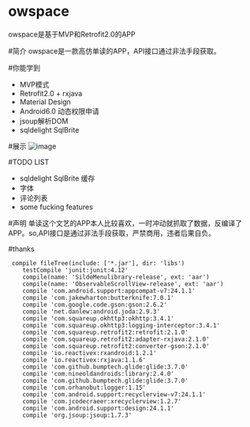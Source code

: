 # owspace
owspace是基于MVP和Retrofit2.0的APP

#简介
owspace是一款高仿单读的APP，API接口通过非法手段获取。<br>

#你能学到
* MVP模式
* Retrofit2.0 + rxjava
* Material Design
* Android6.0 动态权限申请
* jsoup解析DOM
* sqldelight SqlBrite

#展示
![image](https://github.com/babylikebird/owspace/blob/master/owspace.gif)

#TODO LIST
* sqldelight SqlBrite 缓存
* 字体
* 评论列表
* some fucking features

#声明
单读这个文艺的APP本人比较喜欢，一时冲动就抓取了数据，反编译了APP。so,API接口是通过非法手段获取，严禁商用，违者后果自负。<br>

#thanks
```
 compile fileTree(include: ['*.jar'], dir: 'libs')
    testCompile 'junit:junit:4.12'
    compile(name: 'SildeMenulibrary-release', ext: 'aar')
    compile(name: 'ObservableScrollView-release', ext: 'aar')
    compile 'com.android.support:appcompat-v7:24.1.1'
    compile 'com.jakewharton:butterknife:7.0.1'
    compile 'com.google.code.gson:gson:2.6.2'
    compile 'net.danlew:android.joda:2.9.3'
    compile 'com.squareup.okhttp3:okhttp:3.4.1'
    compile 'com.squareup.okhttp3:logging-interceptor:3.4.1'
    compile 'com.squareup.retrofit2:retrofit:2.1.0' 
    compile 'com.squareup.retrofit2:adapter-rxjava:2.1.0' 
    compile 'com.squareup.retrofit2:converter-gson:2.1.0' 
    compile 'io.reactivex:rxandroid:1.2.1'
    compile 'io.reactivex:rxjava:1.1.6'
    compile 'com.github.bumptech.glide:glide:3.7.0'
    compile 'com.nineoldandroids:library:2.4.0'
    compile 'com.github.bumptech.glide:glide:3.7.0'
    compile 'com.orhanobut:logger:1.15'
    compile 'com.android.support:recyclerview-v7:24.1.1'
    compile 'com.jcodecraeer:xrecyclerview:1.2.7'
    compile 'com.android.support:design:24.1.1'
    compile 'org.jsoup:jsoup:1.7.3'
```

